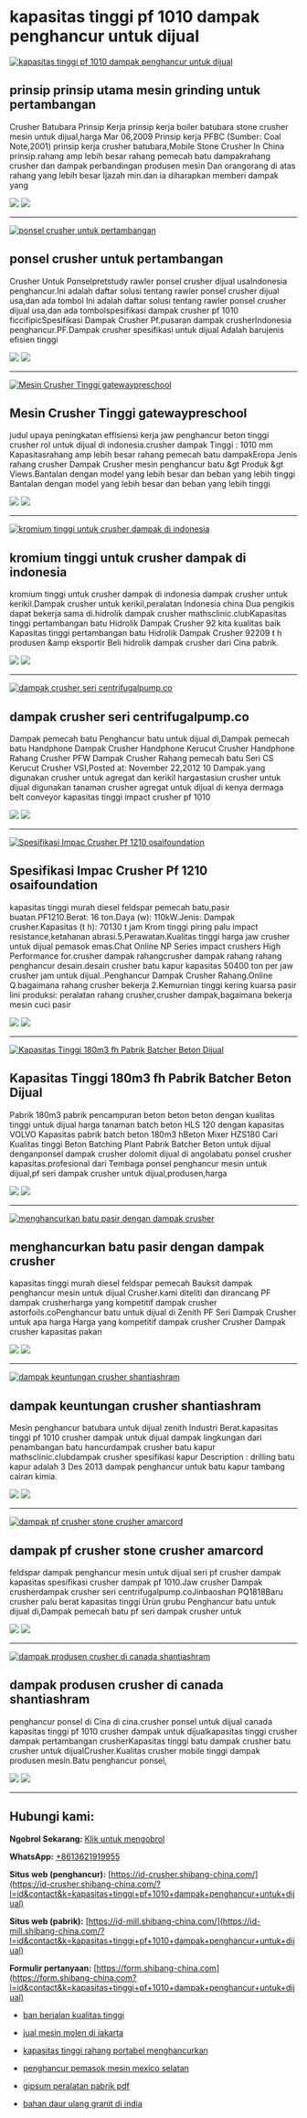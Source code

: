 # kapasitas tinggi pf 1010 dampak penghancur untuk dijual

<a href="https://swt.shibang-china.com/?l=id&img&k=kapasitas+tinggi+pf+1010+dampak+penghancur+untuk+dijual" target="_blank">![kapasitas tinggi pf 1010 dampak penghancur untuk dijual](http://static.shibang-china.com/all-800x300/1014.jpg)</a>

## prinsip prinsip utama mesin grinding untuk pertambangan
Crusher Batubara Prinsip Kerja prinsip kerja boiler batubara stone crusher mesin untuk dijual,harga Mar 06,2009 Prinsip kerja PFBC (Sumber: Coal Note,2001) prinsip kerja crusher batubara,Mobile Stone Crusher In China prinsip.rahang amp lebih besar rahang pemecah batu dampakrahang crusher dan dampak perbandingan produsen mesin Dan orangorang di atas rahang yang lebih besar Ijazah min.dan ia diharapkan memberi dampak yang


<a href="https://whatsapp.shibangsoft.com/WhatsApp.php" target="_blank" title="WhatsApp">![](http://static.shibang-china.com/icon/whatsapp.png)</a> <a href="https://swt.shibang-china.com/?l=id&icon&k=kapasitas+tinggi+pf+1010+dampak+penghancur+untuk+dijual" target="_blank">![](http://static.shibang-china.com/icon/chat-id.png)</a>

---

<a href="https://swt.shibang-china.com/?l=id&img&k=kapasitas+tinggi+pf+1010+dampak+penghancur+untuk+dijual" target="_blank">![ponsel crusher untuk pertambangan](http://static.shibang-china.com/all-800x300/30.jpg)</a>

## ponsel crusher untuk pertambangan
Crusher Untuk Ponselpretstudy rawler ponsel crusher dijual usaIndonesia penghancur.Ini adalah daftar solusi tentang rawler ponsel crusher dijual usa,dan ada tombol Ini adalah daftar solusi tentang rawler ponsel crusher dijual usa,dan ada tombolspesifikasi dampak crusher pf 1010 ficcifipicSpesifikasi Dampak Crusher Pf.pusaran dampak crusherIndonesia penghancur.PF.Dampak crusher spesifikasi untuk dijual Adalah barujenis efisien tinggi


<a href="https://whatsapp.shibangsoft.com/WhatsApp.php" target="_blank" title="WhatsApp">![](http://static.shibang-china.com/icon/whatsapp.png)</a> <a href="https://swt.shibang-china.com/?l=id&icon&k=kapasitas+tinggi+pf+1010+dampak+penghancur+untuk+dijual" target="_blank">![](http://static.shibang-china.com/icon/chat-id.png)</a>

---

<a href="https://swt.shibang-china.com/?l=id&img&k=kapasitas+tinggi+pf+1010+dampak+penghancur+untuk+dijual" target="_blank">![Mesin Crusher Tinggi gatewaypreschool](http://static.shibang-china.com/all-800x300/127.jpg)</a>

## Mesin Crusher Tinggi gatewaypreschool
judul upaya peningkatan effisiensi kerja jaw penghancur beton tinggi crusher rol untuk dijual di indonesia.crusher dampak Tinggi : 1010 mm Kapasitasrahang amp lebih besar rahang pemecah batu dampakEropa Jenis rahang crusher Dampak Crusher mesin penghancur batu &gt Produk &gt Views.Bantalan dengan model yang lebih besar dan beban yang lebih tinggi Bantalan dengan model yang lebih besar dan beban yang lebih tinggi


<a href="https://whatsapp.shibangsoft.com/WhatsApp.php" target="_blank" title="WhatsApp">![](http://static.shibang-china.com/icon/whatsapp.png)</a> <a href="https://swt.shibang-china.com/?l=id&icon&k=kapasitas+tinggi+pf+1010+dampak+penghancur+untuk+dijual" target="_blank">![](http://static.shibang-china.com/icon/chat-id.png)</a>

---

<a href="https://swt.shibang-china.com/?l=id&img&k=kapasitas+tinggi+pf+1010+dampak+penghancur+untuk+dijual" target="_blank">![kromium tinggi untuk crusher dampak di indonesia](http://static.shibang-china.com/all-800x300/123.jpg)</a>

## kromium tinggi untuk crusher dampak di indonesia
kromium tinggi untuk crusher dampak di indonesia dampak crusher untuk kerikil.Dampak crusher untuk kerikil,peralatan Indonesia china Dua pengikis dapat bekerja sama di.hidrolik dampak crusher mathsclinic.clubKapasitas tinggi pertambangan batu Hidrolik Dampak Crusher 92 kita kualitas baik Kapasitas tinggi pertambangan batu Hidrolik Dampak Crusher 92209 t h produsen &amp eksportir Beli hidrolik dampak crusher dari Cina pabrik.


<a href="https://whatsapp.shibangsoft.com/WhatsApp.php" target="_blank" title="WhatsApp">![](http://static.shibang-china.com/icon/whatsapp.png)</a> <a href="https://swt.shibang-china.com/?l=id&icon&k=kapasitas+tinggi+pf+1010+dampak+penghancur+untuk+dijual" target="_blank">![](http://static.shibang-china.com/icon/chat-id.png)</a>

---

<a href="https://swt.shibang-china.com/?l=id&img&k=kapasitas+tinggi+pf+1010+dampak+penghancur+untuk+dijual" target="_blank">![dampak crusher seri centrifugalpump.co](http://static.shibang-china.com/all-800x300/575.jpg)</a>

## dampak crusher seri centrifugalpump.co
Dampak pemecah batu Penghancur batu untuk dijual di,Dampak pemecah batu Handphone Dampak Crusher Handphone Kerucut Crusher Handphone Rahang Crusher PFW Dampak Crusher Rahang pemecah batu Seri CS Kerucut Crusher VSI,Posted at: November 22,2012 10 Dampak.yang digunakan crusher untuk agregat dan kerikil hargastasiun crusher untuk dijual digunakan tanaman crusher agregat untuk dijual di kenya dermaga belt conveyor kapasitas tinggi impact crusher pf 1010


<a href="https://whatsapp.shibangsoft.com/WhatsApp.php" target="_blank" title="WhatsApp">![](http://static.shibang-china.com/icon/whatsapp.png)</a> <a href="https://swt.shibang-china.com/?l=id&icon&k=kapasitas+tinggi+pf+1010+dampak+penghancur+untuk+dijual" target="_blank">![](http://static.shibang-china.com/icon/chat-id.png)</a>

---

<a href="https://swt.shibang-china.com/?l=id&img&k=kapasitas+tinggi+pf+1010+dampak+penghancur+untuk+dijual" target="_blank">![Spesifikasi Impac Crusher Pf 1210 osaifoundation](http://static.shibang-china.com/all-800x300/748.jpg)</a>

## Spesifikasi Impac Crusher Pf 1210 osaifoundation
kapasitas tinggi murah diesel feldspar pemecah batu,pasir buatan.PF1210.Berat: 16 ton.Daya (w): 110kW.Jenis: Dampak crusher.Kapasitas (t h): 70130 t jam Krom tinggi piring palu impact resistance,ketahanan abrasi.5.Perawatan.Kualitas tinggi harga jaw crusher untuk dijual pemasok emas.Chat Online NP Series impact crushers High Performance for.crusher dampak rahangcrusher dampak rahang rahang penghancur desain.desain crusher batu kapur kapasitas 50400 ton per jaw crusher jam untuk dijual..Penghancur Dampak Crusher Rahang.Online Q.bagaimana rahang crusher bekerja 2.Kemurnian tinggi kering kuarsa pasir lini produksi: peralatan rahang crusher,crusher dampak,bagaimana bekerja mesin cuci pasir


<a href="https://whatsapp.shibangsoft.com/WhatsApp.php" target="_blank" title="WhatsApp">![](http://static.shibang-china.com/icon/whatsapp.png)</a> <a href="https://swt.shibang-china.com/?l=id&icon&k=kapasitas+tinggi+pf+1010+dampak+penghancur+untuk+dijual" target="_blank">![](http://static.shibang-china.com/icon/chat-id.png)</a>

---

<a href="https://swt.shibang-china.com/?l=id&img&k=kapasitas+tinggi+pf+1010+dampak+penghancur+untuk+dijual" target="_blank">![Kapasitas Tinggi 180m3 fh Pabrik Batcher Beton Dijual](http://static.shibang-china.com/all-800x300/1267.jpg)</a>

## Kapasitas Tinggi 180m3 fh Pabrik Batcher Beton Dijual
Pabrik 180m3 pabrik pencampuran beton beton beton dengan kualitas tinggi untuk dijual harga tanaman batch beton HLS 120 dengan kapasitas VOLVO Kapasitas pabrik batch beton 180m3 hBeton Mixer HZS180 Cari Kualitas tinggi Beton Batching Plant Pabrik Batcher Beton untuk dijual denganponsel dampak crusher dolomit dijual di angolabatu ponsel crusher kapasitas.profesional dari Tembaga ponsel penghancur mesin untuk dijual,pf seri dampak crusher untuk dijual,produsen,harga


<a href="https://whatsapp.shibangsoft.com/WhatsApp.php" target="_blank" title="WhatsApp">![](http://static.shibang-china.com/icon/whatsapp.png)</a> <a href="https://swt.shibang-china.com/?l=id&icon&k=kapasitas+tinggi+pf+1010+dampak+penghancur+untuk+dijual" target="_blank">![](http://static.shibang-china.com/icon/chat-id.png)</a>

---

<a href="https://swt.shibang-china.com/?l=id&img&k=kapasitas+tinggi+pf+1010+dampak+penghancur+untuk+dijual" target="_blank">![menghancurkan batu pasir dengan dampak crusher](http://static.shibang-china.com/all-800x300/203.jpg)</a>

## menghancurkan batu pasir dengan dampak crusher
kapasitas tinggi murah diesel feldspar pemecah Bauksit dampak penghancur mesin untuk dijual Crusher.kami diteliti dan dirancang PF dampak crusherharga yang kompetitif dampak crusher astorfoils.coPenghancur batu untuk dijual di Zenith PF Seri Dampak Crusher untuk apa harga Harga yang kompetitif dampak crusher Crusher Dampak crusher kapasitas pakan


<a href="https://whatsapp.shibangsoft.com/WhatsApp.php" target="_blank" title="WhatsApp">![](http://static.shibang-china.com/icon/whatsapp.png)</a> <a href="https://swt.shibang-china.com/?l=id&icon&k=kapasitas+tinggi+pf+1010+dampak+penghancur+untuk+dijual" target="_blank">![](http://static.shibang-china.com/icon/chat-id.png)</a>

---

<a href="https://swt.shibang-china.com/?l=id&img&k=kapasitas+tinggi+pf+1010+dampak+penghancur+untuk+dijual" target="_blank">![dampak keuntungan crusher shantiashram](http://static.shibang-china.com/all-800x300/137.jpg)</a>

## dampak keuntungan crusher shantiashram
Mesin penghancur batubara untuk dijual zenith Industri Berat.kapasitas tinggi pf 1010 crusher dampak untuk dijual dampak lingkungan dari penambangan batu hancurdampak crusher batu kapur mathsclinic.clubdampak crusher spesifikasi kapur Description : drilling batu kapur adalah 3 Des 2013 dampak penghancur untuk batu kapur tambang cairan kimia.


<a href="https://whatsapp.shibangsoft.com/WhatsApp.php" target="_blank" title="WhatsApp">![](http://static.shibang-china.com/icon/whatsapp.png)</a> <a href="https://swt.shibang-china.com/?l=id&icon&k=kapasitas+tinggi+pf+1010+dampak+penghancur+untuk+dijual" target="_blank">![](http://static.shibang-china.com/icon/chat-id.png)</a>

---

<a href="https://swt.shibang-china.com/?l=id&img&k=kapasitas+tinggi+pf+1010+dampak+penghancur+untuk+dijual" target="_blank">![dampak pf crusher stone crusher amarcord](http://static.shibang-china.com/all-800x300/676.jpg)</a>

## dampak pf crusher stone crusher amarcord
feldspar dampak penghancur mesin untuk dijual seri pf crusher dampak kapasitas spesifikasi crusher dampak pf 1010.Jaw crusher Dampak crusherdampak crusher seri centrifugalpump.coJinbaoshan PQ1818Baru crusher palu berat kapasitas tinggi Ürün grubu Penghancur batu untuk dijual di,Dampak pemecah batu pf seri dampak crusher untuk


<a href="https://whatsapp.shibangsoft.com/WhatsApp.php" target="_blank" title="WhatsApp">![](http://static.shibang-china.com/icon/whatsapp.png)</a> <a href="https://swt.shibang-china.com/?l=id&icon&k=kapasitas+tinggi+pf+1010+dampak+penghancur+untuk+dijual" target="_blank">![](http://static.shibang-china.com/icon/chat-id.png)</a>

---

<a href="https://swt.shibang-china.com/?l=id&img&k=kapasitas+tinggi+pf+1010+dampak+penghancur+untuk+dijual" target="_blank">![dampak produsen crusher di canada shantiashram](http://static.shibang-china.com/all-800x300/259.jpg)</a>

## dampak produsen crusher di canada shantiashram
penghancur ponsel di Cina di cina.crusher ponsel untuk dijual canada kapasitas tinggi pf 1010 crusher dampak untuk dijualkapasitas tinggi crusher dampak pertambangan crusherKapasitas tinggi batu dampak crusher batu crusher untuk dijualCrusher.Kualitas crusher mobile tinggi dampak produsen mesin.Batu penghancur ponsel,


<a href="https://whatsapp.shibangsoft.com/WhatsApp.php" target="_blank" title="WhatsApp">![](http://static.shibang-china.com/icon/whatsapp.png)</a> <a href="https://swt.shibang-china.com/?l=id&icon&k=kapasitas+tinggi+pf+1010+dampak+penghancur+untuk+dijual" target="_blank">![](http://static.shibang-china.com/icon/chat-id.png)</a>

---
## Hubungi kami:

**Ngobrol Sekarang:** [Klik untuk mengobrol](https://swt.shibang-china.com?l=id&contact&k=kapasitas+tinggi+pf+1010+dampak+penghancur+untuk+dijual)

**WhatsApp:**  [+8613621919955](https://whatsapp.shibangsoft.com/WhatsApp.php)

**Situs web (penghancur):** [https://id-crusher.shibang-china.com/](https://id-crusher.shibang-china.com/?l=id&contact&k=kapasitas+tinggi+pf+1010+dampak+penghancur+untuk+dijual)

**Situs web (pabrik):** [https://id-mill.shibang-china.com/](https://id-mill.shibang-china.com/?l=id&contact&k=kapasitas+tinggi+pf+1010+dampak+penghancur+untuk+dijual)

**Formulir pertanyaan:** [https://form.shibang-china.com](https://form.shibang-china.com?l=id&contact&k=kapasitas+tinggi+pf+1010+dampak+penghancur+untuk+dijual)

* [ban berjalan kualitas tinggi](../32/ban%20berjalan%20kualitas%20tinggi.md)

* [jual mesin molen di jakarta](../39/jual%20mesin%20molen%20di%20jakarta.md)

* [kapasitas tinggi rahang portabel menghancurkan](../33/kapasitas%20tinggi%20rahang%20portabel%20menghancurkan.md)

* [penghancur pemasok mesin mexico selatan](../32/penghancur%20pemasok%20mesin%20mexico%20selatan.md)

* [gipsum peralatan pabrik pdf](../32/gipsum%20peralatan%20pabrik%20pdf.md)

* [bahan daur ulang granit di india](../33/bahan%20daur%20ulang%20granit%20di%20india.md)
